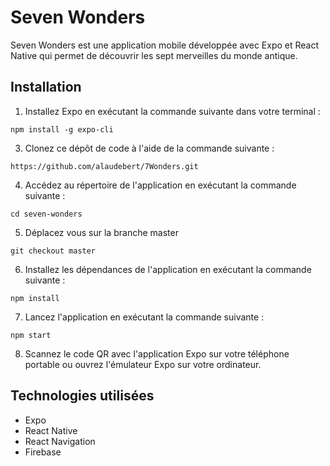 # Seven Wonders

Seven Wonders est une application mobile développée avec Expo et React Native qui permet de découvrir les sept merveilles du monde antique.

## Installation

1. Installez Expo en exécutant la commande suivante dans votre terminal :

```
npm install -g expo-cli
```

3. Clonez ce dépôt de code à l'aide de la commande suivante :

```
https://github.com/alaudebert/7Wonders.git
```

4. Accédez au répertoire de l'application en exécutant la commande suivante :

```
cd seven-wonders
```

5. Déplacez vous sur la branche master

```
git checkout master

```

6. Installez les dépendances de l'application en exécutant la commande suivante :

```
npm install
```

7. Lancez l'application en exécutant la commande suivante :

```
npm start
```

8. Scannez le code QR avec l'application Expo sur votre téléphone portable ou ouvrez l'émulateur Expo sur votre ordinateur.

## Technologies utilisées

- Expo
- React Native
- React Navigation
- Firebase